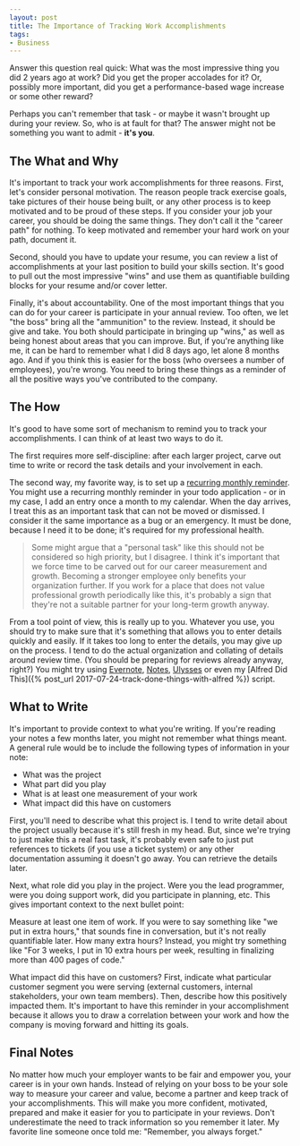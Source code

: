 ```yaml
---
layout: post
title: The Importance of Tracking Work Accomplishments
tags:
- Business
---
```

Answer this question real quick: What was the most impressive thing you did 2 years ago at work?  Did you get the proper accolades for it? Or, possibly more important, did you get a performance-based wage increase or some other reward?  

Perhaps you can't remember that task - or maybe it wasn't brought up during your review.  So, who is at fault for that?  The answer might not be something you want to admit - **it's you**.

## The What and Why

It's important to track your work accomplishments for three reasons.  First, let's consider personal motivation.  The reason people track exercise goals, take pictures of their house being built, or any other process is to keep motivated and to be proud of these steps.  If you consider your job your career, you should be doing the same things.  They don't call it the "career path" for nothing. To keep motivated and remember your hard work on your path, document it.

Second, should you have to update your resume, you can review a list of accomplishments at your last position to build your skills section.  It's good to pull out the most impressive "wins" and use them as quantifiable building blocks for your resume and/or cover letter.

Finally, it's about accountability.  One of the most important things that you can do for your career is participate in your annual review.  Too often, we let "the boss" bring all the "ammunition" to the review.  Instead, it should be give and take.  You both should participate in bringing up "wins," as well as being honest about areas that you can improve.  But, if you're anything like me, it can be hard to remember what I did 8 days ago, let alone 8 months ago.  And if you think this is easier for the boss (who oversees a number of employees), you're wrong.  You need to bring these things as a reminder of all the positive ways you've contributed to the company.

## The How

It's good to have some sort of mechanism to remind you to track your accomplishments.  I can think of at least two ways to do it.

The first requires more self-discipline: after each larger project, carve out time to write or record the task details and your involvement in each.  

The second way, my favorite way, is to set up a [recurring monthly reminder](https://support.google.com/calendar/answer/37115?co=GENIE.Platform%3DDesktop&hl=en).  You might use a recurring monthly reminder in your todo application - or in my case, I add an entry once a month to my calendar.  When the day arrives, I treat this as an important task that can not be moved or dismissed.  I consider it the same importance as a bug or an emergency. It must be done, because I need it to be done; it's required for my professional health.

> Some might argue that a "personal task" like this should not be considered so high priority, but I disagree.  I think it's important that we force time to be carved out for our career measurement and growth.  Becoming a stronger employee only benefits your organization further. If you work for a place that does not value professional growth periodically like this, it's probably a sign that they're not a suitable partner for your long-term growth anyway.

From a tool point of view, this is really up to you.  Whatever you use, you should try to make sure that it's something that allows you to enter details quickly and easily. If it takes too long to enter the details, you may give up on the process.  I tend to do the actual organization and collating of details around review time. (You should be preparing for reviews already anyway, right?)  You might try using [Evernote](https://evernote.com/), [Notes](https://support.apple.com/kb/PH22608?locale=en_US), [Ulysses](https://www.ulyssesapp.com/) or even my [Alfred Did This]({% post_url 2017-07-24-track-done-things-with-alfred %}) script.

## What to Write

It's important to provide context to what you're writing.  If you're reading your notes a few months later, you might not remember what things meant.  A general rule would be to include the following types of information in your note:

- What was the project
- What part did you play
- What is at least one measurement of your work
- What impact did this have on customers

First, you'll need to describe what this project is.  I tend to write detail about the project usually because it's still fresh in my head. But, since we're trying to just make this a real fast task, it's probably even safe to just put references to tickets (if you use a ticket system) or any other documentation assuming it doesn't go away.  You can retrieve the details later.

Next, what role did you play in the project.  Were you the lead programmer, were you doing support work, did you participate in planning, etc.  This gives important context to the next bullet point:

Measure at least one item of work.  If you were to say something like "we put in extra hours," that sounds fine in conversation, but it's not really quantifiable later.  How many extra hours?  Instead, you might try something like "For 3 weeks, I put in 10 extra hours per week, resulting in finalizing more than 400 pages of code."

What impact did this have on customers?  First, indicate what particular customer segment you were serving (external customers, internal stakeholders, your own team members).  Then, describe how this positively impacted them. It's important to have this reminder in your accomplishment because it allows you to draw a correlation between your work and how the company is moving forward and hitting its goals.

## Final Notes

No matter how much your employer wants to be fair and empower you, your career is in your own hands.  Instead of relying on your boss to be your sole way to measure your career and value, become a partner and keep track of your accomplishments. This will make you more confident, motivated, prepared and make it easier for you to participate in your reviews.  Don't underestimate the need to track information so you remember it later.  My favorite line someone once told me: "Remember, you always forget."